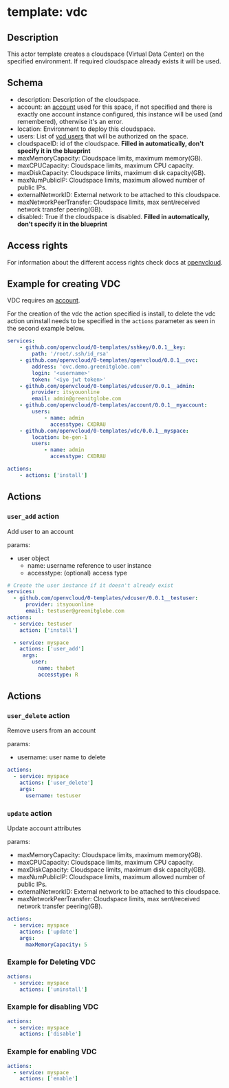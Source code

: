 # template: vdc

## Description

This actor template creates a cloudspace (Virtual Data Center) on the specified environment. If required cloudspace already exists it will be used.

## Schema

- description: Description of the cloudspace.
- account: an [account](../account) used for this space, if not specified and there is exactly one account instance configured, this instance will be used (and remembered), otherwise it's an error.
- location: Environment to deploy this cloudspace.
- users: List of [vcd users](#vdc-user) that will be authorized on the space.
- cloudspaceID: id of the cloudspace. **Filled in automatically, don't specify it in the blueprint**
- maxMemoryCapacity: Cloudspace limits, maximum memory(GB).
- maxCPUCapacity: Cloudspace limits, maximum CPU capacity.
- maxDiskCapacity: Cloudspace limits, maximum disk capacity(GB).
- maxNumPublicIP: Cloudspace limits, maximum allowed number of public IPs.
- externalNetworkID: External network to be attached to this cloudspace.
- maxNetworkPeerTransfer: Cloudspace limits, max sent/received network transfer peering(GB).
- disabled: True if the cloudspace is disabled. **Filled in automatically, don't specify it in the blueprint**

## Access rights

For information about the different access rights check docs at [openvcloud](https://github.com/0-complexity/openvcloud/blob/2.1.7/docs/EndUserPortal/Authorization/AuthorizationModel.md).

## Example for creating VDC

VDC requires an [account](../account).

For the creation of the vdc the action specified is install, to delete the vdc action uninstall needs to be specified in the `actions` parameter as seen in the second example below.

```yaml
services:
    - github.com/openvcloud/0-templates/sshkey/0.0.1__key:
        path: '/root/.ssh/id_rsa'
    - github.com/openvcloud/0-templates/openvcloud/0.0.1__ovc:
        address: 'ovc.demo.greenitglobe.com'
        login: '<username>'
        token: '<iyo jwt token>'
    - github.com/openvcloud/0-templates/vdcuser/0.0.1__admin:
        provider: itsyouonline
        email: admin@greenitglobe.com
    - github.com/openvcloud/0-templates/account/0.0.1__myaccount:
        users:
            - name: admin
              accesstype: CXDRAU
    - github.com/openvcloud/0-templates/vdc/0.0.1__myspace:
        location: be-gen-1
        users:
            - name: admin
              accesstype: CXDRAU

actions:
    - actions: ['install']
```
## Actions
### `user_add` action
Add user to an account

params:
- user object
  - name: username reference to user instance
  - accesstype: (optional) access type

```yaml
# Create the user instance if it doesn't already exist
services:
  - github.com/openvcloud/0-templates/vdcuser/0.0.1__testuser:
      provider: itsyouonline
      email: testuser@greenitglobe.com
actions:
  - service: testuser
    action: ['install']

  - service: myspace
    actions: ['user_add']
     args:
        user:
          name: thabet
          accesstype: R
```

## Actions
### `user_delete` action
Remove users from an account

params:
- username: user name to delete
```yaml
actions:
  - service: myspace
    actions: ['user_delete']
    args:
      username: testuser
```


### `update` action
Update account attributes

params:
- maxMemoryCapacity: Cloudspace limits, maximum memory(GB).
- maxCPUCapacity: Cloudspace limits, maximum CPU capacity.
- maxDiskCapacity: Cloudspace limits, maximum disk capacity(GB).
- maxNumPublicIP: Cloudspace limits, maximum allowed number of public IPs.
- externalNetworkID: External network to be attached to this cloudspace.
- maxNetworkPeerTransfer: Cloudspace limits, max sent/received network transfer peering(GB).

```yaml
actions:
  - service: myspace
    actions: ['update']
    args:
      maxMemoryCapacity: 5
```

### Example for Deleting VDC

```yaml
actions:
  - service: myspace
    actions: ['uninstall']
```

### Example for disabling VDC

```yaml
actions:
  - service: myspace
    actions: ['disable']
```

### Example for enabling VDC
```yaml
actions:
  - service: myspace
    actions: ['enable']
```
